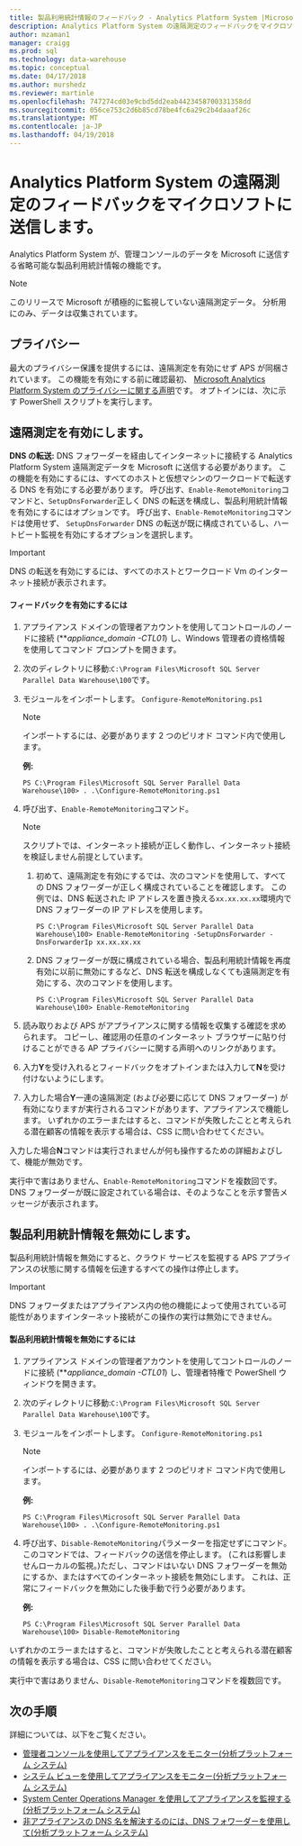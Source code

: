 ```yaml
---
title: 製品利用統計情報のフィードバック - Analytics Platform System |Microsoft ドキュメント
description: Analytics Platform System の遠隔測定のフィードバックをマイクロソフトに送信します。
author: mzaman1
manager: craigg
ms.prod: sql
ms.technology: data-warehouse
ms.topic: conceptual
ms.date: 04/17/2018
ms.author: murshedz
ms.reviewer: martinle
ms.openlocfilehash: 747274cd03e9cbd5dd2eab4423458700331358dd
ms.sourcegitcommit: 056ce753c2d6b85cd78be4fc6a29c2b4daaaf26c
ms.translationtype: MT
ms.contentlocale: ja-JP
ms.lasthandoff: 04/19/2018
---
```

# <a name="send-telemetry-feedback-to-microsoft-for-analytics-platform-system"></a>Analytics Platform System の遠隔測定のフィードバックをマイクロソフトに送信します。
Analytics Platform System が、管理コンソールのデータを Microsoft に送信する省略可能な製品利用統計情報の機能です。 
  
> [!NOTE]  
> このリリースで Microsoft が積極的に監視していない遠隔測定データ。 分析用にのみ、データは収集されています。  
  
## <a name="privacy"></a>プライバシー  
最大のプライバシー保護を提供するには、遠隔測定を有効にせず APS が同梱されています。 この機能を有効にする前に確認最初、 [Microsoft Analytics Platform System のプライバシーに関する声明](http://go.microsoft.com/fwlink/?LinkId=400902)です。 オプトインには、次に示す PowerShell スクリプトを実行します。  
  
## <a name="enable"></a>遠隔測定を有効にします。  
**DNS の転送:** DNS フォワーダーを経由してインターネットに接続する Analytics Platform System 遠隔測定データを Microsoft に送信する必要があります。 この機能を有効にするには、すべてのホストと仮想マシンのワークロードで転送する DNS を有効にする必要があります。 呼び出す、`Enable-RemoteMonitoring`コマンドと、`SetupDnsForwarder`正しく DNS の転送を構成し、製品利用統計情報を有効にするにはオプションです。 呼び出す、`Enable-RemoteMonitoring`コマンドは使用せず、 `SetupDnsForwarder` DNS の転送が既に構成されているし、ハートビート監視を有効にするオプションを選択します。  
  
> [!IMPORTANT]  
> DNS の転送を有効にするには、すべてのホストとワークロード Vm のインターネット接続が表示されます。  
  
#### <a name="to-enable-feedback"></a>フィードバックを有効にするには  
  
1.  アプライアンス ドメインの管理者アカウントを使用してコントロールのノードに接続 (***appliance_domain *-CTL01**) し、Windows 管理者の資格情報を使用してコマンド プロンプトを開きます。  
  
2.  次のディレクトリに移動:`C:\Program Files\Microsoft SQL Server Parallel Data Warehouse\100`です。  
  
3.  モジュールをインポートします。 `Configure-RemoteMonitoring.ps1`  
  
    > [!NOTE]  
    > インポートするには、必要があります 2 つのピリオド コマンド内で使用します。  
  
    **例:**  
  
    ```  
    PS C:\Program Files\Microsoft SQL Server Parallel Data Warehouse\100> . .\Configure-RemoteMonitoring.ps1  
    ```  
  
4.  呼び出す、`Enable-RemoteMonitoring`コマンド。  
  
    > [!NOTE]  
    > スクリプトでは、インターネット接続が正しく動作し、インターネット接続を検証しません前提としています。  
  
    1.  初めて、遠隔測定を有効にするでは、次のコマンドを使用して、すべての DNS フォワーダーが正しく構成されていることを確認します。 この例では、DNS 転送された IP アドレスを置き換える`xx.xx.xx.xx`環境内で DNS フォワーダーの IP アドレスを使用します。  
  
        ```  
        PS C:\Program Files\Microsoft SQL Server Parallel Data Warehouse\100> Enable-RemoteMonitoring -SetupDnsForwarder -DnsForwarderIp xx.xx.xx.xx  
        ```  
  
    2.  DNS フォワーダーが既に構成されている場合、製品利用統計情報を再度有効に以前に無効にするなど、DNS 転送を構成しなくても遠隔測定を有効にする、次のコマンドを使用します。  
  
        ```  
        PS C:\Program Files\Microsoft SQL Server Parallel Data Warehouse\100> Enable-RemoteMonitoring  
        ```  
  
5.  読み取りおよび APS がアプライアンスに関する情報を収集する確認を求められます。 コピーし、確認用の任意のインターネット ブラウザーに貼り付けることができる AP プライバシーに関する声明へのリンクがあります。  
  
6.  入力**Y**を受け入れるとフィードバックをオプトインまたは入力して**N**を受け付けないようにします。  
  
7.  入力した場合**Y**一連の遠隔測定 (および必要に応じて DNS フォワーダー) が有効になりますが実行されるコマンドがあります、アプライアンスで機能します。 いずれかのエラーまたはすると、コマンドが失敗したことと考えられる潜在顧客の情報を表示する場合は、CSS に問い合わせてください。  
  
入力した場合**N**コマンドは実行されませんが何も操作するための詳細およびして、機能が無効です。  
  
実行中で害はありません、`Enable-RemoteMonitoring`コマンドを複数回です。 DNS フォワーダーが既に設定されている場合は、そのようなことを示す警告メッセージが表示されます。  
  
## <a name="disable"></a>製品利用統計情報を無効にします。  
製品利用統計情報を無効にすると、クラウド サービスを監視する APS アプライアンスの状態に関する情報を伝達するすべての操作は停止します。  
  
> [!IMPORTANT]  
> DNS フォワーダまたはアプライアンス内の他の機能によって使用されている可能性がありますインターネット接続がこの操作の実行は無効にできません。  
  
#### <a name="to-disable-telemetry"></a>製品利用統計情報を無効にするには  
  
1.  アプライアンス ドメインの管理者アカウントを使用してコントロールのノードに接続 (***appliance_domain *-CTL01**) し、管理者特権で PowerShell ウィンドウを開きます。  
  
2.  次のディレクトリに移動:`C:\Program Files\Microsoft SQL Server Parallel Data Warehouse\100`です。  
  
3.  モジュールをインポートします。 `Configure-RemoteMonitoring.ps1`  
  
    > [!NOTE]  
    > インポートするには、必要があります 2 つのピリオド コマンド内で使用します。  
  
    **例:**  
  
    ```  
    PS C:\Program Files\Microsoft SQL Server Parallel Data Warehouse\100> . .\Configure-RemoteMonitoring.ps1  
    ```  
  
4.  呼び出す、`Disable-RemoteMonitoring`パラメーターを指定せずにコマンド。 このコマンドでは、フィードバックの送信を停止します。 (これは影響しませんローカルの監視。)ただし、コマンドはいない DNS フォワーダーを無効にするか、またはすべてのインターネット接続を無効にします。 これは、正常にフィードバックを無効にした後手動で行う必要があります。  
  
    **例:**  
  
    ```  
    PS C:\Program Files\Microsoft SQL Server Parallel Data Warehouse\100> Disable-RemoteMonitoring  
    ```  
  
いずれかのエラーまたはすると、コマンドが失敗したことと考えられる潜在顧客の情報を表示する場合は、CSS に問い合わせてください。  
  
実行中で害はありません、`Disable-RemoteMonitoring`コマンドを複数回です。  
  
## <a name="next-steps"></a>次の手順
詳細については、以下をご覧ください。
- [管理者コンソールを使用してアプライアンスをモニター&#40;分析プラットフォーム システム&#41;](monitor-the-appliance-by-using-the-admin-console.md)  
- [システム ビューを使用してアプライアンスをモニター&#40;分析プラットフォーム システム&#41;](monitor-the-appliance-by-using-system-views.md)  
- [System Center Operations Manager を使用してアプライアンスを監視する&#40;分析プラットフォーム システム&#41;](monitor-the-appliance-by-using-system-center-operations-manager.md)  
- [非アプライアンスの DNS 名を解決するのには、DNS フォワーダーを使用して&#40;分析プラットフォーム システム&#41;](use-a-dns-forwarder-to-resolve-non-appliance-dns-names.md)  
  
